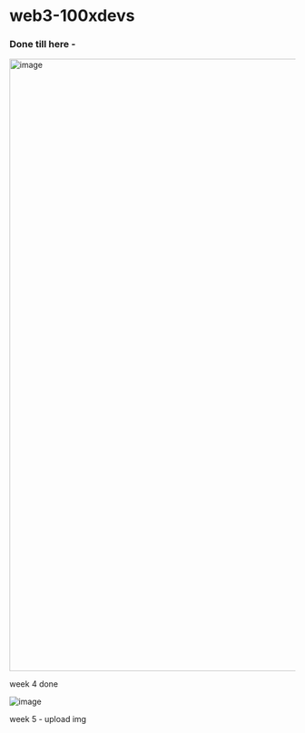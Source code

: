 # web3-100xdevs


### Done till here -
<img width="1080" alt="image" src="https://github.com/user-attachments/assets/ad70514a-3895-4c63-8586-9c8ccc225e63">

week 4 done

![image](https://github.com/user-attachments/assets/3d0cfa2b-47a8-431b-abf8-090fcb7b147c)


week 5 - upload img

